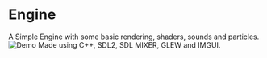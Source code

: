 # Engine
A Simple Engine with some basic rendering, shaders, sounds and particles.
![Demo](https://github.com/Electroshockist/Fighting-Game-Assignment/blob/master/Video.gif)
Made using C++, SDL2, SDL MIXER, GLEW and IMGUI.
